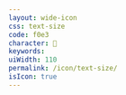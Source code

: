 ```yaml
---
layout: wide-icon
css: text-size
code: f0e3
character: 
keywords: 
uiWidth: 110
permalink: /icon/text-size/
isIcon: true
---
```


